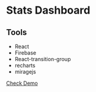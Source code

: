 # Stats Dashboard

## Tools

* React
* Firebase
* React-transition-group
* recharts
* miragejs

[Check Demo](https://duskoperic.com/statsdashboard/)


